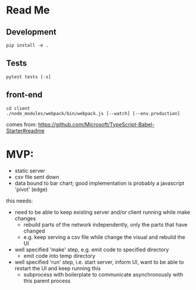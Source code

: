 # Read Me

## Development

`pip install -e .`

## Tests

`pytest tests [-s]`

## front-end

```
cd client
./node_modules/webpack/bin/webpack.js [--watch] [--env.production]
```

comes from: <https://github.com/Microsoft/TypeScript-Babel-Starter#readme>

# MVP:

- static server
- csv file sent down
- data bound to bar chart; good implementation is probably a javascript 'pivot' (edge)

this needs:
- need to be able to keep existing server and/or client running while make changes
  - rebuild parts of the network independently, only the parts that have changed
  - e.g. keep serving a csv file while change the visual and rebuild the UI
- well specified 'make' step, e.g. emit code to specified directory
  - emit code into temp directory
- well specified 'run' step, i.e. start server, inform UI, want to be able to restart the UI and keep running this
  - subprocess with boilerplate to communicate asynchronously with this parent process